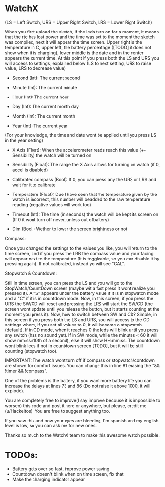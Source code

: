 # WatchX
(LS = Left Switch, URS = Upper Right Switch, LRS = Lower Right Switch)

When you first upload the sketch, if the leds turn on for a moment, it means that the rtc has lost power and the time was set to the moment the sketch was compiled, next it will appear the time screen. Upper right is the temperature in C, upper left, the battery percentage ([TODO] it does not show when it is charging), lower middle is the date and in the center appears the current time. At this point if you press both the LS and URS you will access to settings, explained below (LS to next setting, URS to raise value, LRS to decrease value):

- Second (Int): The current second

- Minute (Int): The current minute

- Hour (Int): The current hour

- Day (Int): The current month day

- Month (Int): The current month

- Year (Int): The current year

(For your knowledge, the time and date wont be applied until you press LS in the year setting)

- X Axis (Float): When the accelerometer reads reach this value (+- Sensibility) the watch will be turned on

- Sensibility (Float): The range the X Axis allows for turning on watch (if 0, accel is disabled)

- Calibrated compass (Bool): If 0, you can press any the URS or LRS and wait for it to calibrate

- Temperature (Float): Due I have seen that the temperature given by the watch is incorrect, this number will beadded to the raw temperature reading (negative values will work too)

- Timeout (Int): The time (in seconds) the watch will be kept its screen on (If 0 it wont turn off never, unless out ofbattery)

- Dim (Bool): Wether to lower the screen brightness or not

Compass:

Once you changed the settings to the values you like, you will return to the time screen, and if you press the LRB the compass value and your facing will appear next to the temperature (It is toggleable, so you can disable it by pressing again). If not calibrated, instead yo will see "CAL".

Stopwatch & Countdown:

Still in time screen, you can press the LS and you will go to the StopWatch/CountDown screen (maybe wit a fast press it wont realize you pressed it). A "S" appears under the battery value if it is in stopwatch mode and a "C" if it is in countdown mode. Now, in this screen, if you press the URS the SW/CD will reset and pressing the LRS will start the SW/CD (the screen wont update until you release the button, but it starts counting at the moment you press it). Now, how to switch between SW and CD? Simple, in this screen if you press both the LS and URS, you will access to the CD settings where, if you set all values to 0, it will become a stopwatch (default). If in CD mode, when it reaches 0 the leds will blink until you press sny switch (has no sound yet). If in SW mode, while the minutes < 60 it will show mm:ss:(10th of a second), else it will show HH:mm:ss. The countdown wont blink leds if not in countdown screen [TODO], but it will be still counting (stopwatch too).

IMPORTANT: The watch wont turn off if compass or stopwatch/contdown are shown for comfort issues. You can change this in line 81 erasing the "&& !timer && !compass".

One of the problems is the battery, if you want more battery life you can increase the delays at lines 73 and 86 (Do not raise it above 1000, it will explode).

You are completely free to improve(I say improve becouse it is impossible to worsen) this code and post it here or anywhere, but please, credit me (u/Hackeitos). You are free to suggest anything too.

If you saw this and now your eyes are bleeding, I'm spanish and my english level is low, so you can ask me for new ones.

Thanks so much to the WatchX team to make this awesome watch possible.

# TODOs:
  - Battery gets over so fast, improve power saving
  - Countdown doesn't blink when on time screen, fix that
  - Make the charging indicator appear
